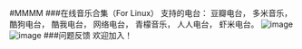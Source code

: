 #MMMM
###在线音乐合集（For Linux）
支持的电台：
豆瓣电台，
多米音乐，
酷狗电台，
酷我电台，
网络电台，
青檬音乐，
人人电台，
虾米电台。
![image](https://cloud.githubusercontent.com/assets/3284931/10240984/5577681a-6915-11e5-9a64-02e448f3d059.png)
![image](https://cloud.githubusercontent.com/assets/3284931/10240996/840c8b60-6915-11e5-90e8-36fc526ec4a2.png)
###问题反馈
欢迎加入！
